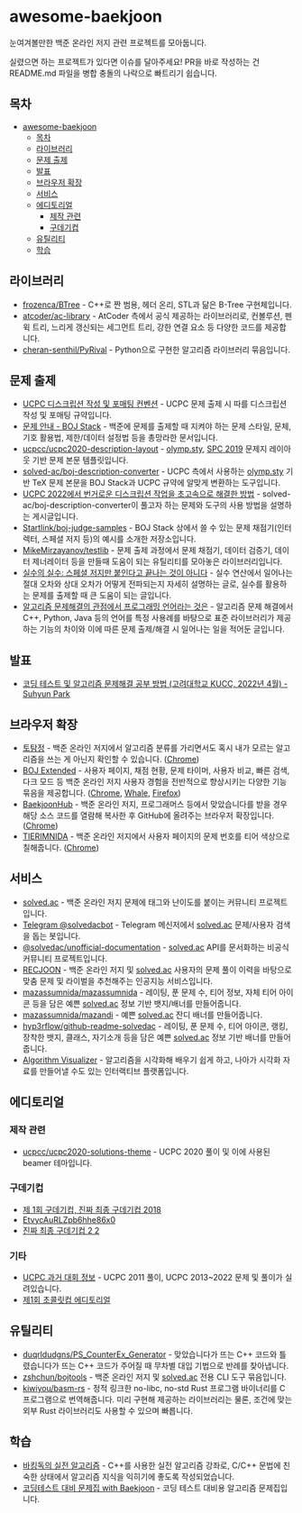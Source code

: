 # awesome-baekjoon

눈여겨볼만한 백준 온라인 저지 관련 프로젝트를 모아둡니다.

실렸으면 하는 프로젝트가 있다면 이슈를 달아주세요!
PR을 바로 작성하는 건 README.md 파일을 병합 충돌의 나락으로 빠트리기 쉽습니다.

## 목차

- [awesome-baekjoon](#awesome-baekjoon)
  - [목차](#목차)
  - [라이브러리](#라이브러리)
  - [문제 출제](#문제-출제)
  - [발표](#발표)
  - [브라우저 확장](#브라우저-확장)
  - [서비스](#서비스)
  - [에디토리얼](#에디토리얼)
    - [제작 관련](#제작-관련)
    - [구데기컵](#구데기컵)
  - [유틸리티](#유틸리티)
  - [학습](#학습)

## 라이브러리

- [frozenca/BTree](https://github.com/frozenca/BTree) - C++로 짠 범용, 헤더 온리, STL과 닮은 B-Tree 구현체입니다.
- [atcoder/ac-library](https://github.com/atcoder/ac-library) - AtCoder 측에서 공식 제공하는 라이브러리로, 컨볼루션, 펜윅 트리, 느리게 갱신되는 세그먼트 트리, 강한 연결 요소 등 다양한 코드를 제공합니다.
- [cheran-senthil/PyRival](https://github.com/cheran-senthil/PyRival) - Python으로 구현한 알고리즘 라이브러리 묶음입니다.

## 문제 출제

- [UCPC 디스크립션 작성 및 포매팅 컨벤션](https://github.com/ucpcc/problemsetting-guidelines) - UCPC 문제 출제 시 따를 디스크립션 작성 및 포매팅 규약입니다.
- [문제 안내 - BOJ Stack](https://stack.acmicpc.net/guide/problem) - 백준에 문제를 출제할 때 지켜야 하는 문제 스타일, 문체, 기호 활용법, 제한/데이터 설정법 등을 총망라한 문서입니다.
- [ucpcc/ucpc2020-description-layout](https://github.com/ucpcc/ucpc2020-description-layout) -  [olymp.sty](https://github.com/GassaFM/olymp.sty), [SPC 2019](https://acm.sogang.ac.kr/spc/) 문제지 레이아웃 기반 문제 본문 템플릿입니다.
- [solved-ac/boj-description-converter](https://github.com/solved-ac/boj-description-converter) - UCPC 측에서 사용하는 [olymp.sty](https://github.com/GassaFM/olymp.sty) 기반 TeX 문제 본문을 BOJ Stack과 UCPC 규약에 알맞게 변환하는 도구입니다.
- [UCPC 2022에서 번거로운 디스크립션 작업을 초고속으로 해결한 방법](https://blog.shift.moe/2022/08/17/boj-description-converter/) - solved-ac/boj-description-converter이 풀고자 하는 문제와 도구의 사용 방법을 설명하는 게시글입니다.
- [Startlink/boj-judge-samples](https://github.com/Startlink/boj-judge-samples) - BOJ Stack 상에서 쓸 수 있는 문제 채점기(인터렉터, 스페셜 저지 등)의 예시를 소개한 저장소입니다.
- [MikeMirzayanov/testlib](https://github.com/MikeMirzayanov/testlib) - 문제 출제 과정에서 문제 채점기, 데이터 검증기, 데이터 제너레이터 등을 만들때 도움이 되는 유틸리티를 모아놓은 라이브러리입니다.
- [실수의 실수: 스페셜 저지만 붙인다고 끝나는 것이 아니다](https://blog.shift.moe/2022/10/31/on-floating-point-errors/) - 실수 연산에서 일어나는 절대 오차와 상대 오차가 어떻게 전파되는지 자세히 설명하는 글로, 실수를 활용하는 문제를 출제할 때 큰 도움이 되는 글입니다.
- [알고리즘 문제해결의 관점에서 프로그래밍 언어라는 것은](https://blog.shift.moe/2022/07/18/on-programming-languages-in-competitive-programming/) - 알고리즘 문제 해결에서 C++, Python, Java 등의 언어를 특정 사용례를 바탕으로 표준 라이브러리가 제공하는 기능의 차이와 이에 따른 문제 출제/해결 시 일어나는 일을 적어둔 글입니다.

## 발표

- [코딩 테스트 및 알고리즘 문제해결 공부 방법 (고려대학교 KUCC, 2022년 4월) - Suhyun Park](https://www.slideshare.net/SuhyunPark23/kucc-2022-4)

## 브라우저 확장

- [토탐정](https://github.com/wzrabbit/boj-totamjung) - 백준 온라인 저지에서 알고리즘 분류를 가리면서도 혹시 내가 모르는 알고리즘을 쓰는 게 아닌지 확인할 수 있습니다. ([Chrome](https://chrome.google.com/webstore/detail/%ED%86%A0%ED%83%90%EC%A0%95/hannhecbnjnnbbafffmogdlnajpcomek))
- [BOJ Extended](https://github.com/joonas-yoon/boj-extended) - 사용자 페이지, 채점 현황, 문제 타이머, 사용자 비교, 빠른 검색, 다크 모드 등 백준 온라인 저지 사용자 경험을 전반적으로 향상시키는 다양한 기능 묶음을 제공합니다. ([Chrome](https://chrome.google.com/webstore/detail/boj-%ED%94%84%EB%A1%9C%ED%95%84-%EB%AC%B8%EC%A0%9C-%EB%B3%B4%EA%B8%B0/mfcaadoifdifdnigjmfbekjbhehibfel), [Whale](https://store.whale.naver.com/detail/epdpeloboklojnaelckeihkghcgebhnp), [Firefox](https://addons.mozilla.org/ko/firefox/addon/boj-extended/))
- [BaekjoonHub](https://github.com/BaekjoonHub/BaekjoonHub) - 백준 온라인 저지, 프로그래머스 등에서 맞았습니다를 받을 경우 해당 소스 코드를 열람해 복사한 후 GitHub에 올려주는 브라우저 확장입니다. ([Chrome](https://chrome.google.com/webstore/detail/ccammcjdkpgjmcpijpahlehmapgmphmk))
- [TIERIMNIDA](https://github.com/mazassumnida/tierimnida) - 백준 온라인 저지에서 사용자 페이지의 문제 번호를 티어 색상으로 칠해줍니다. ([Chrome](https://chrome.google.com/webstore/detail/tierimnida/mgdddbhbedfjdodjccjefgbdgkglokdg))

## 서비스

- [solved.ac][] - 백준 온라인 저지 문제에 태그와 난이도를 붙이는 커뮤니티 프로젝트입니다.
- [Telegram @solvedacbot](https://github.com/kiwiyou/solvedacbot) - Telegram 메신저에서 [solved.ac][] 문제/사용자 검색을 돕는 봇입니다.
- [@solvedac/unofficial-documentation](https://github.com/solvedac/unofficial-documentation) - [solved.ac][] API를 문서화하는 비공식 커뮤니티 프로젝트입니다. 
- [RECJOON](https://github.com/boostcampaitech3/final-project-level3-recsys-14) - 백준 온라인 저지 및 [solved.ac][] 사용자의 문제 풀이 이력을 바탕으로 맞춤 문제 및 라이벌을 추천해주는 인공지능 서비스입니다.
- [mazassumnida/mazassumnida](https://github.com/mazassumnida/mazassumnida) - 레이팅, 푼 문제 수, 티어 정보, 자체 티어 아이콘 등을 담은 예쁜 [solved.ac][] 정보 기반 뱃지/배너를 만들어줍니다.
- [mazassumnida/mazandi](https://github.com/mazassumnida/mazandi) - 예쁜 [solved.ac][] 잔디 배너를 만들어줍니다.
- [hyp3rflow/github-readme-solvedac](https://github.com/hyp3rflow/github-readme-solvedac) - 레이팅, 푼 문제 수, 티어 아이콘, 랭킹, 장착한 뱃지, 클래스, 자기소개 등을 담은 예쁜 [solved.ac][] 정보 기반 배너를 만들어줍니다.
- [Algorithm Visualizer](https://algorithm-visualizer.org/) - 알고리즘을 시각화해 배우기 쉽게 하고, 나아가 시각화 자료를 만들어낼 수도 있는 인터랙티브 플랫폼입니다.

## 에디토리얼

### 제작 관련

- [ucpcc/ucpc2020-solutions-theme](https://github.com/ucpcc/ucpc2020-solutions-theme) - UCPC 2020 풀이 및 이에 사용된 beamer 테마입니다.

### 구데기컵

- [제 1회 구데기컵, 진짜 최종 구데기컵 2018](https://github.com/ghudegy/2018)
- [EtvycAuRLZpb6hhe86x0](https://github.com/ghudegy/2021)
- [진짜 최종 구데기컵 2 2](https://github.com/ghudegy/2022)

### 기타

- [UCPC 과거 대회 정보](https://ucpc.me/about/#%EA%B3%BC%EA%B1%B0-%EB%8C%80%ED%9A%8C-%EC%A0%95%EB%B3%B4) - UCPC 2011 풀이, UCPC 2013~2022 문제 및 풀이가 실려있습니다.
- [제1회 초콜릿컵 에디토리얼](https://blog.bubbler.space/posts/chocolate1/editorial/)

## 유틸리티

- [duqrldudgns/PS_CounterEx_Generator](https://github.com/duqrldudgns/PS_CounterEx_Generator) - 맞았습니다가 뜨는 C++ 코드와 틀렸습니다가 뜨는 C++ 코드가 주어질 때 무차별 대입 기법으로 반례를 찾아냅니다.
- [zshchun/bojtools](https://github.com/zshchun/bojtools) - 백준 온라인 저지 및 [solved.ac][] 전용 CLI 도구 묶음입니다.
- [kiwiyou/basm-rs](https://github.com/kiwiyou/basm-rs) - 정적 링크한 no-libc, no-std Rust 프로그램 바이너리를 C 프로그램으로 번역해줍니다. 미리 구현해 제공하는 라이브러리는 물론, 조건에 맞는 외부 Rust 라이브러리도 사용할 수 있으며 빠릅니다.

## 학습

- [바킹독의 실전 알고리즘](https://github.com/encrypted-def/basic-algo-lecture) - C++를 사용한 실전 알고리즘 강좌로, C/C++ 문법에 친숙한 상태에서 알고리즘 지식을 익히기에 좋도록 작성되었습니다.
- [코딩테스트 대비 문제집 with Baekjoon](https://github.com/tony9402/baekjoon) - 코딩 테스트 대비용 알고리즘 문제집입니다.


[solved.ac]: https://solved.ac/
